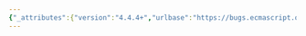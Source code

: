 ```yaml
---
{"_attributes":{"version":"4.4.4+","urlbase":"https://bugs.ecmascript.org/","maintainer":"dherman@mozilla.com"},"bug":{"bug_id":2307,"creation_ts":"2013-11-15 14:17:00 -0800","short_desc":"16. Incomplete sentence","delta_ts":"2014-06-16 13:50:26 -0700","product":"Draft for 6th Edition","component":"editorial issue","version":"Rev 21: November 8, 2013 Draft","rep_platform":"All","op_sys":"All","bug_status":"RESOLVED","resolution":"FIXED","priority":"Normal","bug_severity":"normal","everconfirmed":true,"reporter":{"uid":"claude.pache","name":"Claude Pache"},"assigned_to":{"uid":"allen","name":"Allen Wirfs-Brock"},"long_desc":[{"commentid":6822,"comment_count":0,"who":{"uid":"claude.pache","name":"Claude Pache"},"bug_when":"2013-11-15 14:17:29 -0800","thetext":"Second paragraph of Section 16: \n\n\"An implementation must treat as an early error any instance of an early error that is specified in a static\"\n\nThe rest of the sentence/paragraph is missing."},{"commentid":8460,"comment_count":1,"who":{"uid":"allen","name":"Allen Wirfs-Brock"},"bug_when":"2014-05-14 16:53:30 -0700","thetext":"fixed in rev25 editor's draft"},{"commentid":8951,"comment_count":2,"who":{"uid":"allen","name":"Allen Wirfs-Brock"},"bug_when":"2014-06-16 13:50:26 -0700","thetext":"in rev25"}]}}
---
```

